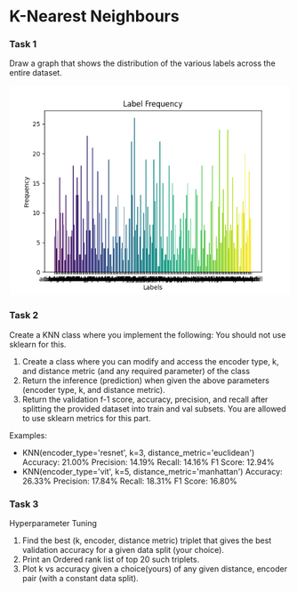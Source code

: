 # K-Nearest Neighbours

### Task 1

Draw a graph that shows the distribution of the various labels across the entire dataset.

![graph obtained](label_freq_graph.png)

### Task 2

Create a KNN class where you implement the following: You should not use sklearn for this.

1. Create a class where you can modify and access the encoder type, k, and distance metric (and any required parameter) of the class
2. Return the inference (prediction) when given the above parameters (encoder type, k, and distance metric).
3. Return the validation f-1 score, accuracy, precision, and recall after splitting the provided dataset into train and val subsets. You are allowed to use sklearn metrics for this part.

Examples:

- KNN(encoder_type='resnet', k=3, distance_metric='euclidean')
  Accuracy: 21.00%
  Precision: 14.19%
  Recall: 14.16%
  F1 Score: 12.94%
- KNN(encoder_type='vit', k=5, distance_metric='manhattan')
Accuracy: 26.33%
Precision: 17.84%
Recall: 18.31%
F1 Score: 16.80%
<!-- - KNN(encoder_type='resnet', k=7, distance_metric='cosine') -->

### Task 3

Hyperparameter Tuning

1. Find the best (k, encoder, distance metric) triplet that gives the best validation accuracy for a given data split (your choice).
2. Print an Ordered rank list of top 20 such triplets.
3. Plot k vs accuracy given a choice(yours) of any given distance, encoder pair (with a constant data split).
